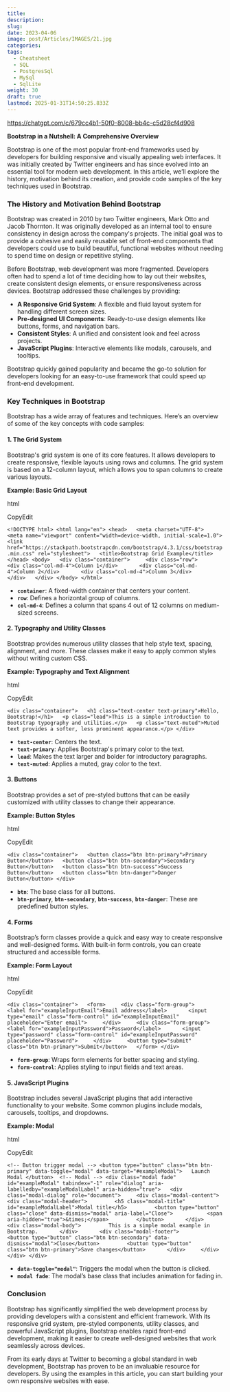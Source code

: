 ```yaml
---
title: 
description: 
slug: 
date: 2023-04-06
image: post/Articles/IMAGES/21.jpg
categories: 
tags:
  - Cheatsheet
  - SQL
  - PostgresSql
  - MySql
  - SqlLite
weight: 30
draft: true
lastmod: 2025-01-31T14:50:25.833Z
---
```

https://chatgpt.com/c/679cc4b1-50f0-8008-bb4c-c5d28cf4d908

**Bootstrap in a Nutshell: A Comprehensive Overview**

Bootstrap is one of the most popular front-end frameworks used by developers for building responsive and visually appealing web interfaces. It was initially created by Twitter engineers and has since evolved into an essential tool for modern web development. In this article, we’ll explore the history, motivation behind its creation, and provide code samples of the key techniques used in Bootstrap.

### **The History and Motivation Behind Bootstrap**

Bootstrap was created in 2010 by two Twitter engineers, Mark Otto and Jacob Thornton. It was originally developed as an internal tool to ensure consistency in design across the company's projects. The initial goal was to provide a cohesive and easily reusable set of front-end components that developers could use to build beautiful, functional websites without needing to spend time on design or repetitive styling.

Before Bootstrap, web development was more fragmented. Developers often had to spend a lot of time deciding how to lay out their websites, create consistent design elements, or ensure responsiveness across devices. Bootstrap addressed these challenges by providing:

* **A Responsive Grid System**: A flexible and fluid layout system for handling different screen sizes.
* **Pre-designed UI Components**: Ready-to-use design elements like buttons, forms, and navigation bars.
* **Consistent Styles**: A unified and consistent look and feel across projects.
* **JavaScript Plugins**: Interactive elements like modals, carousels, and tooltips.

Bootstrap quickly gained popularity and became the go-to solution for developers looking for an easy-to-use framework that could speed up front-end development.

### **Key Techniques in Bootstrap**

Bootstrap has a wide array of features and techniques. Here’s an overview of some of the key concepts with code samples:

#### 1. **The Grid System**

Bootstrap's grid system is one of its core features. It allows developers to create responsive, flexible layouts using rows and columns. The grid system is based on a 12-column layout, which allows you to span columns to create various layouts.

**Example: Basic Grid Layout**

html

CopyEdit

`<!DOCTYPE html> <html lang="en"> <head>   <meta charset="UTF-8">   <meta name="viewport" content="width=device-width, initial-scale=1.0">   <link href="https://stackpath.bootstrapcdn.com/bootstrap/4.3.1/css/bootstrap.min.css" rel="stylesheet">   <title>Bootstrap Grid Example</title> </head> <body>   <div class="container">     <div class="row">       <div class="col-md-4">Column 1</div>       <div class="col-md-4">Column 2</div>       <div class="col-md-4">Column 3</div>     </div>   </div> </body> </html>`

* **`container`**: A fixed-width container that centers your content.
* **`row`**: Defines a horizontal group of columns.
* **`col-md-4`**: Defines a column that spans 4 out of 12 columns on medium-sized screens.

#### 2. **Typography and Utility Classes**

Bootstrap provides numerous utility classes that help style text, spacing, alignment, and more. These classes make it easy to apply common styles without writing custom CSS.

**Example: Typography and Text Alignment**

html

CopyEdit

`<div class="container">   <h1 class="text-center text-primary">Hello, Bootstrap!</h1>   <p class="lead">This is a simple introduction to Bootstrap typography and utilities.</p>   <p class="text-muted">Muted text provides a softer, less prominent appearance.</p> </div>`

* **`text-center`**: Centers the text.
* **`text-primary`**: Applies Bootstrap's primary color to the text.
* **`lead`**: Makes the text larger and bolder for introductory paragraphs.
* **`text-muted`**: Applies a muted, gray color to the text.

#### 3. **Buttons**

Bootstrap provides a set of pre-styled buttons that can be easily customized with utility classes to change their appearance.

**Example: Button Styles**

html

CopyEdit

`<div class="container">   <button class="btn btn-primary">Primary Button</button>   <button class="btn btn-secondary">Secondary Button</button>   <button class="btn btn-success">Success Button</button>   <button class="btn btn-danger">Danger Button</button> </div>`

* **`btn`**: The base class for all buttons.
* **`btn-primary`**, **`btn-secondary`**, **`btn-success`**, **`btn-danger`**: These are predefined button styles.

#### 4. **Forms**

Bootstrap’s form classes provide a quick and easy way to create responsive and well-designed forms. With built-in form controls, you can create structured and accessible forms.

**Example: Form Layout**

html

CopyEdit

`<div class="container">   <form>     <div class="form-group">       <label for="exampleInputEmail">Email address</label>       <input type="email" class="form-control" id="exampleInputEmail" placeholder="Enter email">     </div>     <div class="form-group">       <label for="exampleInputPassword">Password</label>       <input type="password" class="form-control" id="exampleInputPassword" placeholder="Password">     </div>     <button type="submit" class="btn btn-primary">Submit</button>   </form> </div>`

* **`form-group`**: Wraps form elements for better spacing and styling.
* **`form-control`**: Applies styling to input fields and text areas.

#### 5. **JavaScript Plugins**

Bootstrap includes several JavaScript plugins that add interactive functionality to your website. Some common plugins include modals, carousels, tooltips, and dropdowns.

**Example: Modal**

html

CopyEdit

`<!-- Button trigger modal --> <button type="button" class="btn btn-primary" data-toggle="modal" data-target="#exampleModal">   Launch Modal </button>  <!-- Modal --> <div class="modal fade" id="exampleModal" tabindex="-1" role="dialog" aria-labelledby="exampleModalLabel" aria-hidden="true">   <div class="modal-dialog" role="document">     <div class="modal-content">       <div class="modal-header">         <h5 class="modal-title" id="exampleModalLabel">Modal title</h5>         <button type="button" class="close" data-dismiss="modal" aria-label="Close">           <span aria-hidden="true">&times;</span>         </button>       </div>       <div class="modal-body">         This is a simple modal example in Bootstrap.       </div>       <div class="modal-footer">         <button type="button" class="btn btn-secondary" data-dismiss="modal">Close</button>         <button type="button" class="btn btn-primary">Save changes</button>       </div>     </div>   </div> </div>`

* **`data-toggle="modal"`**: Triggers the modal when the button is clicked.
* **`modal fade`**: The modal’s base class that includes animation for fading in.

### **Conclusion**

Bootstrap has significantly simplified the web development process by providing developers with a consistent and efficient framework. With its responsive grid system, pre-styled components, utility classes, and powerful JavaScript plugins, Bootstrap enables rapid front-end development, making it easier to create well-designed websites that work seamlessly across devices.

From its early days at Twitter to becoming a global standard in web development, Bootstrap has proven to be an invaluable resource for developers. By using the examples in this article, you can start building your own responsive websites with ease.
